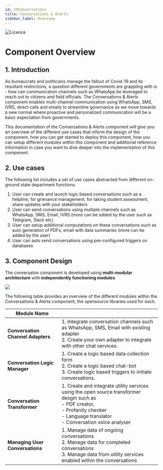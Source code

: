 ```yaml
---
id: COConversations
title: Conversations & Alerts
sidebar_label: Overview
---
```


![Licence](https://img.shields.io/badge/Licence-MIT-blue.svg)
# Component Overview

## 1. Introduction

As bureaucrats and politicians manage the fallout of Covid-19 and its resultant restrictions, a question different governments are grappling with is - how can communication channels such as WhatsApp be leveraged to reach out to citizens and field officials. The Conversations & Alerts component enables multi-channel communication using WhatsApp, SMS, IVRS, direct calls and emails to streamline governance as we move towards a new normal where proactive and personalized communication will be a basic expectation from governments.

This documentation of the Conversations & Alerts component will give you an overview of the different use cases that inform the design of the component, how you can get started to deploy this component, how you can setup different modules within this component and additional reference information in case you want to dive deeper into the implementation of this component. 

## 2. Use cases

The following list includes a set of use cases abstracted from different on-ground state department functions.

1. User can create and launch logic based conversations such as a helpline, for grievance management, for taking student assessment, share updates with your stakeholders
2. User can send conversations using multiple channels such as WhatsApp, SMS, Email, IVRS (more can be added by the user such as Telegram, Slack etc)
3. User can setup additional computations on these conversations such as auto generation of PDFs, email with data summaries (more can be added by the user)
4. User can auto send conversations using pre-configured triggers on databases

## 3. Component Design

The conversaton component is developed using **multi-modular architecture** with **independently functioning modules**. 

![](https://samagra-development.github.io/docs/img/communications.png)

The following table provides an overview of the different modules within the Conversations & Alerts component, the opensource libraries used for each.

| Module Name                       |                                                                                                                                                                                                                                                                                                                                                                                                                                                                                                                    |
|-----------------------------------|--------------------------------------------------------------------------------------------------------------------------------------------------------------------------------------------------------------------------------------------------------------------------------------------------------------------------------------------------------------------------------------------------------------------------------------------------------------------------------------------------------------------|
| **Conversation Channel Adapters**            | 1. Integrate conversation channels such as WhatsApp, SMS, Email with existing adapter <br/>2. Create your own adapter to integrate with other chat services.                                                                                                                                                                                                               |
| **Conversation Logic Manager**          | 1. Create a logic based data collection form <br/>2. Create a logic based chat-bot <br/>3. Create logic based triggers to initiate conversations.                                                                                                                                                                                                               |
| **Conversation Transformer**             | 1. Create and integrate utility services using the open source transformer desgin such as <br/> - PDF creator, <br/> - Profanity checker <br/> - Language translator <br/> - Conversation voice analyser                                                                                                                                                                                                        |
| **Managing User Conversations**           | 1. Manage data of ongoing conversations <br/>2. Manage data for completed conversations <br/>3. Manage data from utility services enabled within the conversations                                                                                                                                                                                                                                                                                             |
